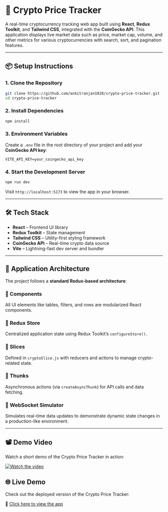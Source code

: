 # 🚀 Crypto Price Tracker

A real-time cryptocurrency tracking web app built using **React**, **Redux Toolkit**, and **Tailwind CSS**, integrated with the **CoinGecko API**. This application displays live market data such as price, market cap, volume, and other metrics for various cryptocurrencies with search, sort, and pagination features.

---

## 📦 Setup Instructions

### 1. Clone the Repository

```bash
git clone https://github.com/ankitranjan1028/crypto-price-tracker.git
cd crypto-price-tracker
```

### 2. Install Dependencies

```bash
npm install
```

### 3. Environment Variables

Create a `.env` file in the root directory of your project and add your **CoinGecko API key**:

```env
VITE_API_KEY=your_coingecko_api_key
```

### 4. Start the Development Server

```bash
npm run dev
```

Visit `http://localhost:5173` to view the app in your browser.

---

## 🛠️ Tech Stack

- **React** – Frontend UI library
- **Redux Toolkit** – State management
- **Tailwind CSS** – Utility-first styling framework
- **CoinGecko API** – Real-time crypto data source
- **Vite** – Lightning-fast dev server and bundler

---

## 🧱 Application Architecture

The project follows a **standard Redux-based architecture**:

### 🔹 Components
All UI elements like tables, filters, and rows are modularized React components.

### 🔹 Redux Store
Centralized application state using Redux Toolkit’s `configureStore()`.

### 🔹 Slices
Defined in `cryptoSlice.js` with reducers and actions to manage crypto-related state.

### 🔹 Thunks
Asynchronous actions (via `createAsyncThunk`) for API calls and data fetching.

### 🔹 WebSocket Simulator
Simulates real-time data updates to demonstrate dynamic state changes in a production-like environment.

---

## 📽️ Demo Video

Watch a short demo of the Crypto Price Tracker in action:

[![Watch the video](https://drive.google.com/file/d/1K7gAJ2ugxYp7EbCMZxsWEUhK2U61V8XK/view?usp=sharing)](https://drive.google.com/file/d/1K7gAJ2ugxYp7EbCMZxsWEUhK2U61V8XK/view?usp=sharing)


## 🌐 Live Demo

Check out the deployed version of the Crypto Price Tracker:

🔗 [Click here to view the app](https://crypto-price-tracker-orpin-nine.vercel.app/)

